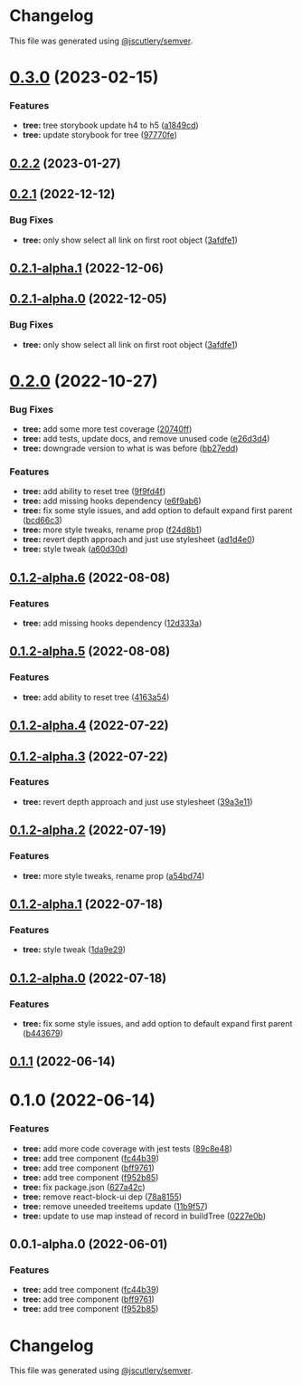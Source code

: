 # Changelog

This file was generated using [@jscutlery/semver](https://github.com/jscutlery/semver).

# [0.3.0](https://github.com/Availity/availity-react/compare/@availity/tree@0.2.2...@availity/tree@0.3.0) (2023-02-15)


### Features

* **tree:** tree storybook update h4 to h5 ([a1849cd](https://github.com/Availity/availity-react/commit/a1849cd45ed9e12412663e1f22fab6dc1264a152))
* **tree:** update storybook for tree ([97770fe](https://github.com/Availity/availity-react/commit/97770fed5e3d960239a9d5b0ea45cbd2654b7830))



## [0.2.2](https://github.com/Availity/availity-react/compare/@availity/tree@0.2.1...@availity/tree@0.2.2) (2023-01-27)



## [0.2.1](https://github.com/Availity/availity-react/compare/@availity/tree@0.2.0...@availity/tree@0.2.1) (2022-12-12)


### Bug Fixes

* **tree:** only show select all link on first root object ([3afdfe1](https://github.com/Availity/availity-react/commit/3afdfe17b7634a86bc9393d97e5faef5f700642c))



## [0.2.1-alpha.1](https://github.com/Availity/availity-react/compare/@availity/tree@0.2.1-alpha.0...@availity/tree@0.2.1-alpha.1) (2022-12-06)



## [0.2.1-alpha.0](https://github.com/Availity/availity-react/compare/@availity/tree@0.2.0...@availity/tree@0.2.1-alpha.0) (2022-12-05)


### Bug Fixes

* **tree:** only show select all link on first root object ([3afdfe1](https://github.com/Availity/availity-react/commit/3afdfe17b7634a86bc9393d97e5faef5f700642c))



# [0.2.0](https://github.com/Availity/availity-react/compare/@availity/tree@0.1.1...@availity/tree@0.2.0) (2022-10-27)


### Bug Fixes

* **tree:** add some more test coverage ([20740ff](https://github.com/Availity/availity-react/commit/20740ff1f76fd0f602d5bd63038de316e1e58238))
* **tree:** add tests, update docs, and remove unused code ([e26d3d4](https://github.com/Availity/availity-react/commit/e26d3d4666d9ea4b1f937da5ac08ab02b695ae0f))
* **tree:** downgrade version to what is was before ([bb27edd](https://github.com/Availity/availity-react/commit/bb27edd841efee0534296d11d33207cbb3ea2099))


### Features

* **tree:** add ability to reset tree ([9f9fd4f](https://github.com/Availity/availity-react/commit/9f9fd4f7951523d99aa8d43708cbe58174623bd0))
* **tree:** add missing hooks dependency ([e6f9ab6](https://github.com/Availity/availity-react/commit/e6f9ab6da711cc07e052d6b97726450ad62ab493))
* **tree:** fix some style issues, and add option to default expand first parent ([bcd66c3](https://github.com/Availity/availity-react/commit/bcd66c311fa5568d5b6e4172328955e2df6f3fd7))
* **tree:** more style tweaks, rename prop ([f24d8b1](https://github.com/Availity/availity-react/commit/f24d8b11732966d67bd0acc6ed1dff61c5c7a514))
* **tree:** revert depth approach and just use stylesheet ([ad1d4e0](https://github.com/Availity/availity-react/commit/ad1d4e0769ae3cc1ca1b03c29d036679a10b54dd))
* **tree:** style tweak ([a60d30d](https://github.com/Availity/availity-react/commit/a60d30d587df1bca2e2af84d435b9fbdf7768774))



## [0.1.2-alpha.6](https://github.com/Availity/availity-react/compare/@availity/tree@0.1.2-alpha.5...@availity/tree@0.1.2-alpha.6) (2022-08-08)


### Features

* **tree:** add missing hooks dependency ([12d333a](https://github.com/Availity/availity-react/commit/12d333afd16ef01052fa24d2992a83ec89729709))



## [0.1.2-alpha.5](https://github.com/Availity/availity-react/compare/@availity/tree@0.1.2-alpha.4...@availity/tree@0.1.2-alpha.5) (2022-08-08)


### Features

* **tree:** add ability to reset tree ([4163a54](https://github.com/Availity/availity-react/commit/4163a544c4f85c8108fa95a4ec2419e2ff13dfb3))



## [0.1.2-alpha.4](https://github.com/Availity/availity-react/compare/@availity/tree@0.1.2-alpha.3...@availity/tree@0.1.2-alpha.4) (2022-07-22)



## [0.1.2-alpha.3](https://github.com/Availity/availity-react/compare/@availity/tree@0.1.2-alpha.2...@availity/tree@0.1.2-alpha.3) (2022-07-22)


### Features

* **tree:** revert depth approach and just use stylesheet ([39a3e11](https://github.com/Availity/availity-react/commit/39a3e11addb0b8253768444dfd270738b4d3f31d))



## [0.1.2-alpha.2](https://github.com/Availity/availity-react/compare/@availity/tree@0.1.2-alpha.1...@availity/tree@0.1.2-alpha.2) (2022-07-19)


### Features

* **tree:** more style tweaks, rename prop ([a54bd74](https://github.com/Availity/availity-react/commit/a54bd74f0901fcc410d193b1452e09ed80e24f0d))



## [0.1.2-alpha.1](https://github.com/Availity/availity-react/compare/@availity/tree@0.1.2-alpha.0...@availity/tree@0.1.2-alpha.1) (2022-07-18)


### Features

* **tree:** style tweak ([1da9e29](https://github.com/Availity/availity-react/commit/1da9e2998375228f7d791c91285b43e5708a4f8f))



## [0.1.2-alpha.0](https://github.com/Availity/availity-react/compare/@availity/tree@0.1.1...@availity/tree@0.1.2-alpha.0) (2022-07-18)


### Features

* **tree:** fix some style issues, and add option to default expand first parent ([b443679](https://github.com/Availity/availity-react/commit/b443679fb398c00f90225fa82e4a5f36273d6e80))



## [0.1.1](https://github.com/Availity/availity-react/compare/@availity/tree@0.1.0...@availity/tree@0.1.1) (2022-06-14)



# 0.1.0 (2022-06-14)


### Features

* **tree:** add more code coverage with jest tests ([89c8e48](https://github.com/Availity/availity-react/commit/89c8e48e588273e038a2a6abd4d236572d9ec43a))
* **tree:** add tree component ([fc44b39](https://github.com/Availity/availity-react/commit/fc44b39804ee974651d4c6078816e1994b9ff4c8))
* **tree:** add tree component ([bff9761](https://github.com/Availity/availity-react/commit/bff97616eaead96c526c7a9e2daba62bf8b0b6e8))
* **tree:** add tree component ([f952b85](https://github.com/Availity/availity-react/commit/f952b8580b798c836fc6e8d91b54f9dc29bc2a55))
* **tree:** fix package.json ([627a42c](https://github.com/Availity/availity-react/commit/627a42ca829b297228e1332c99f991c50692f5be))
* **tree:** remove react-block-ui dep ([78a8155](https://github.com/Availity/availity-react/commit/78a81558c000139c4617eef35ee9df5c8e57aea2))
* **tree:** remove uneeded treeitems update ([11b9f57](https://github.com/Availity/availity-react/commit/11b9f5799d3d8195e554ccaaa062b0ba99ea1a12))
* **tree:** update to use map instead of record in buildTree ([0227e0b](https://github.com/Availity/availity-react/commit/0227e0b1e6ffd15b32074318dd26a8b956a80f87))



## 0.0.1-alpha.0 (2022-06-01)


### Features

* **tree:** add tree component ([fc44b39](https://github.com/Availity/availity-react/commit/fc44b39804ee974651d4c6078816e1994b9ff4c8))
* **tree:** add tree component ([bff9761](https://github.com/Availity/availity-react/commit/bff97616eaead96c526c7a9e2daba62bf8b0b6e8))
* **tree:** add tree component ([f952b85](https://github.com/Availity/availity-react/commit/f952b8580b798c836fc6e8d91b54f9dc29bc2a55))



# Changelog

This file was generated using [@jscutlery/semver](https://github.com/jscutlery/semver).